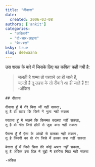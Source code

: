 ```yaml
---
title: "दीवाना"
date: 
  created: 2006-03-08
authors: ['ankit']
categories: 
  - "कवितायेँ"
  - "दो-चार-लाइना"
  - "प्रेम-रस"
bsky: true
slug: deewaana
---
```


उस शख्स के बारे में जिसके लिए यह कविता कही गयी है:

> जलती है शम्मा तो परवाने आ ही जाते हैं,  
> चलती है तू लहरा के तो दीवाने आ ही जाते हैं !!!  
> -अंकित

```poem
## दीवाना

दीवाना हूँ मैं तेरे बिना जीं नहीं सकता,  
तू है वो ख़्वाब कि जिसे में भुला नहीं सकता  

परवाना हूँ मैं जलने कि किस्मत बदलवा नहीं सकता,  
तू है वो गीत जिसे होंठों से जुदा करा नहीं सकता  

पैमाना हूँ मैं ऐसा के आंखों से छलका नहीं सकता,  
तू है जिंदगी का वो रंग जिसे मैं हल्का करा नहीं सकता  

बेगाना हूँ मैं जिसे सिवा तेरे कोई अपना नहीं सकता,  
तू है अंकित इस दिल में तुझे मैं हरगिज़ मिटा नही सकता  

-अंकित
```